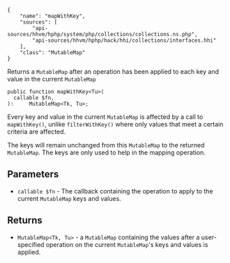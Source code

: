 ``` yamlmeta
{
    "name": "mapWithKey",
    "sources": [
        "api-sources/hhvm/hphp/system/php/collections/collections.ns.php",
        "api-sources/hhvm/hphp/hack/hhi/collections/interfaces.hhi"
    ],
    "class": "MutableMap"
}
```




Returns a ` MutableMap ` after an operation has been applied to each key and
value in the current `` MutableMap ``




``` Hack
public function mapWithKey<Tu>(
  callable $fn,
):     MutableMap<Tk, Tu>;
```




Every key and value in the current ` MutableMap ` is affected by a call to
`` mapWithKey() ``, unlike ``` filterWithKey() ``` where only values that meet a
certain criteria are affected.




The keys will remain unchanged from this ` MutableMap ` to the returned
`` MutableMap ``. The keys are only used to help in the mapping operation.




## Parameters




+ ` callable $fn ` - The callback containing the operation to apply to the current
  `` MutableMap `` keys and values.




## Returns




* ` MutableMap<Tk, Tu> ` - a `` MutableMap `` containing the values after a user-specified
  operation on the current ``` MutableMap ```'s keys and values is
  applied.
<!-- HHAPIDOC -->
